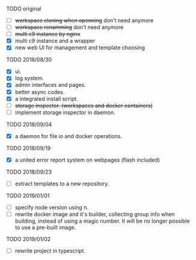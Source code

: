 TODO original
- [ ] ~~workspace cloning when openning~~ don't need anymore
- [ ] ~~workspace renamming~~ don't need anymore
- [ ] ~~multi c9 instance by nginx~~
- [x] multi c9 instance and a wrapper
- [x] new web UI for management and template choosing

TODO 2018/08/30
- [x] ui.
- [x] log system.
- [x] admin interfaces and pages.
- [x] better async codes.
- [x] a integrated install script.
- [ ] ~~storage inspector. (workspaces and docker containers)~~
- [ ] implement storage inspector in daemon.

TODO 2018/09/04
- [x] a daemon for file io and docker operations.

TODO 2018/09/19
- [x] a united error report system on webpages (flash included)

TODO 2018/09/23
- [ ] extract templates to a new repository.

TODO 2019/01/01
- [ ] specify node version using n.
- [ ] rewrite docker image and it's builder, collecting group info when building, instead of using a magic number. It will be no longer possible to use a pre-built image.

TODO 2019/01/02
- [ ] rewrite project in typescript.
